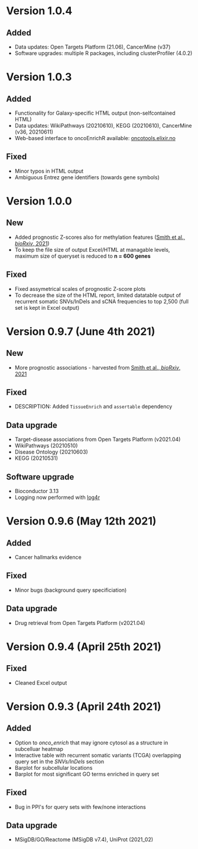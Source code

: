 # Version 1.0.4

## Added

* Data updates: Open Targets Platform (21.06), CancerMine (v37)
* Software upgrades: multiple R packages, including clusterProfiler (4.0.2)

# Version 1.0.3

## Added

* Functionality for Galaxy-specific HTML output (non-selfcontained HTML)
* Data updates: WikiPathways (20210610), KEGG (20210610), CancerMine (v36, 20210611)
* Web-based interface to oncoEnrichR available: [oncotools.elixir.no](https://oncotools.elixir.no)

## Fixed

* Minor typos in HTML output
* Ambiguous Entrez gene identifiers (towards gene symbols)

# Version 1.0.0

## New

* Added prognostic Z-scores also for methylation features ([Smith et al., _bioRxiv_, 2021](https://www.biorxiv.org/content/10.1101/2021.06.01.446243v1))
* To keep the file size of output Excel/HTML at managable levels, maximum size of queryset is reduced to **n = 600 genes**

## Fixed

* Fixed assymetrical scales of prognostic Z-score plots
* To decrease the size of the HTML report, limited datatable output of recurrent somatic SNVs/InDels and sCNA frequencies to top 2,500 (full set is kept in Excel output)

# Version 0.9.7 (June 4th 2021) 

## New

* More prognostic associations - harvested from [Smith et al., _bioRxiv_, 2021](https://www.biorxiv.org/content/10.1101/2021.06.01.446243v1)

## Fixed

* DESCRIPTION: Added `TissueEnrich` and `assertable` dependency

## Data upgrade

* Target-disease associations from Open Targets Platform (v2021.04)
* WikiPathways (20210510)
* Disease Ontology (20210603)
* KEGG (20210531)

## Software upgrade

* Bioconductor 3.13
* Logging now performed with [log4r](https://github.com/johnmyleswhite/log4r)

# Version 0.9.6 (May 12th 2021) 

## Added

* Cancer hallmarks evidence

## Fixed

* Minor bugs (background query specificiation)

## Data upgrade

* Drug retrieval from Open Targets Platform (v2021.04)

# Version 0.9.4 (April 25th 2021)

##  Fixed 

* Cleaned Excel output

# Version 0.9.3 (April 24th 2021)

## Added

* Option to _onco_enrich_ that may ignore cytosol as a structure in subcelluar heatmap
* Interactive table with recurrent somatic variants (TCGA) overlapping query set in the _SNVs/InDels_ section
* Barplot for subcellular locations
* Barplot for most significant GO terms enriched in query set

## Fixed

* Bug in PPI's for query sets with few/none interactions

## Data upgrade

* MSigDB/GO/Reactome (MSigDB v7.4), UniProt (2021_02)
